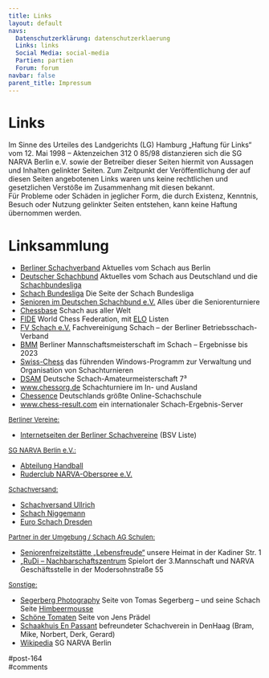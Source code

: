 ```yaml
---
title: Links 
layout: default
navs:
  Datenschutzerklärung: datenschutzerklaerung
  Links: links
  Social Media: social-media
  Partien: partien
  Forum: forum
navbar: false
parent_title: Impressum
---
```

<div class="post-164 page type-page status-publish hentry" id="post-164">
<h1 class="entry-title">Links</h1>
<div class="entry-content">
<p>Im Sinne des Urteiles des Landgerichts (LG) Hamburg „Haftung für Links“ vom 12. Mai 1998 – Aktenzeichen 312 0 85/98 distanzieren sich die SG NARVA Berlin e.V. sowie der Betreiber dieser Seiten hiermit von Aussagen und Inhalten gelinkter Seiten. Zum Zeitpunkt der Veröffentlichung der auf diesen Seiten angebotenen Links waren uns keine rechtlichen und gesetzlichen Verstöße im Zusammenhang mit diesen bekannt.<br/>
Für Probleme oder Schäden in jeglicher Form, die durch Existenz, Kenntnis, Besuch oder Nutzung gelinkter Seiten entstehen, kann keine Haftung übernommen werden.</p>
<div class="aligncenter">
<h1 class="heading1" id="a1">Linksammlung</h1>
<ul>
<li><a href="http://www.berlinerschachverband.de" rel="noopener noreferrer" target="_blank">Berliner Schachverband</a> Aktuelles vom Schach aus Berlin</li>
<li><a href="http://www.schachbund.de" rel="noopener noreferrer" target="_blank">Deutscher Schachbund</a> Aktuelles vom Schach aus Deutschland und die <a href="http://www.schachbund.de/SchachBL/index.php" rel="noopener noreferrer" target="_blank">Schachbundesliga</a></li>
<li><a href="http://www.schachbundesliga.de" rel="noopener noreferrer" target="_blank">Schach Bundesliga</a> Die Seite der Schach Bundesliga</li>
<li><a href="http://senioren.schachbund.de/" rel="noopener noreferrer" target="_blank">Senioren im Deutschen Schachbund e.V.</a> Alles über die Seniorenturniere</li>
<li><a href="http://www.chessbase.de/" rel="noopener noreferrer" target="_blank">Chessbase</a> Schach aus aller Welt</li>
<li><a href="http://www.fide.com/" rel="noopener noreferrer" target="_blank">FIDE</a> World Chess Federation, mit <a href="http://ratings.fide.com/" rel="noopener noreferrer" target="_blank">ELO</a> Listen</li>
<li><a href="http://www.fvschach.de" rel="noopener noreferrer" target="_blank">FV Schach e.V.</a> Fachvereinigung Schach – der Berliner Betriebsschach-Verband</li>
<li><a href="http://www.mattzug.de/bmm/" rel="noopener noreferrer" target="_blank">BMM</a> Berliner Mannschaftsmeisterschaft im Schach – Ergebnisse bis 2023</li>
<li><a href="http://www.swiss-chess.de/" rel="noopener noreferrer" target="_blank">Swiss-Chess</a> das führenden Windows-Programm zur Verwaltung und Organisation von Schachturnieren</li>
<li><a href="https://www.dsam-cup.de/" rel="noopener noreferrer" target="_blank">DSAM</a> Deutsche Schach-Amateurmeisterschaft 7³</li>
<li><a href="http://www.chessorg.de/index.php" rel="noopener noreferrer" target="_blank">www.chessorg.de</a> Schachturniere im In- und Ausland</li>
<li><a href="https://chessence.de/?gad_source=1&amp;gclid=Cj0KCQiAlsy5BhDeARIsABRc6ZsefJapDJMW9q2TpewxVJ-mHS5uvTGRXdRuiSIZsok-7uJTlzQsQjYaAq-IEALw_wcB" rel="noopener" target="_blank">Chessence</a> Deutschlands größte Online-Schachschule</li>
<li><a href="http://chess-results.com/" rel="noopener noreferrer" target="_blank">www.chess-result.com</a> ein internationaler Schach-Ergebnis-Server</li>
</ul>
<p><span style="font-size: small;"><u>Berliner Vereine:</u></span></p>
<ul>
<li><a href="http://www.berlinerschachverband.de/vereine.html" rel="noopener noreferrer" target="_blank">Internetseiten der Berliner Schachvereine</a> (BSV Liste)</li>
</ul>
<p><span style="font-size: small;"><u>SG NARVA Berlin e.V.:</u></span></p>
<ul>
<li><a href="http://www.sg-narva.de/" rel="noopener noreferrer" target="_blank">Abteilung Handball</a></li>
<li><a href="https://rcno.jimdofree.com/" rel="noopener noreferrer" target="_blank">Ruderclub NARVA-Oberspree e.V.</a></li>
</ul>
<p><span style="font-size: small;"><u>Schachversand:</u></span></p>
<ul>
<li><a href="http://schachversand-ullrich.de/" rel="noopener noreferrer" target="_blank">Schachversand Ullrich</a></li>
<li><a href="https://www.schachversand.de/startneu2.htm" rel="noopener noreferrer" target="_blank">Schach Niggemann</a></li>
<li><a href="http://www.euroschach.de/" rel="noopener noreferrer" target="_blank">Euro Schach Dresden</a></li>
</ul>
<p><span style="font-size: small;"><u>Partner in der Umgebung / Schach AG Schulen:</u></span></p>
<ul>
<li><a href="https://www.berlin.de/ba-friedrichshain-kreuzberg/politik-und-verwaltung/aemter/amt-fuer-soziales/stadtteil-und-seniorenangebote/artikel.1039475.php" rel="noopener noreferrer" target="_blank">Seniorenfreizeitstätte „Lebensfreude“</a> unsere Heimat in der Kadiner Str. 1</li>
<li><a href="http://www.rudizentrum.de/" rel="noopener noreferrer" target="_blank">„RuDi – Nachbarschaftszentrum</a> Spielort der 3.Mannschaft und NARVA Geschäftsstelle in der Modersohnstraße 55</li>
</ul>
<p><span style="font-size: small;"><u>Sonstige:</u></span></p>
<ul>
<li><a href="http://www.segerberg.de/" rel="noopener noreferrer" target="_blank">Segerberg Photography</a> Seite von Tomas Segerberg – und seine Schach Seite <a href="http://www.himbeermousse.de/" rel="noopener" target="_blank">Himbeermousse</a></li>
<li><a href="http://www.schoenetomaten.de/index.htm" rel="noopener noreferrer" target="_blank">Schöne Tomaten</a> Seite von Jens Prädel</li>
<li><a href="http://schaakhuis.nl/" rel="noopener" target="_blank">Schaakhuis En Passant</a> befreundeter Schachverein in DenHaag (Bram, Mike, Norbert, Derk, Gerard)</li>
<li><a href="http://de.wikipedia.org/wiki/SG_NARVA_Berlin" rel="noopener noreferrer" target="_blank">Wikipedia</a> SG NARVA Berlin</li>
</ul>
</div>
</div><!-- .entry-content -->
</div> #post-164 
<div id="comments">
</div> #comments 
